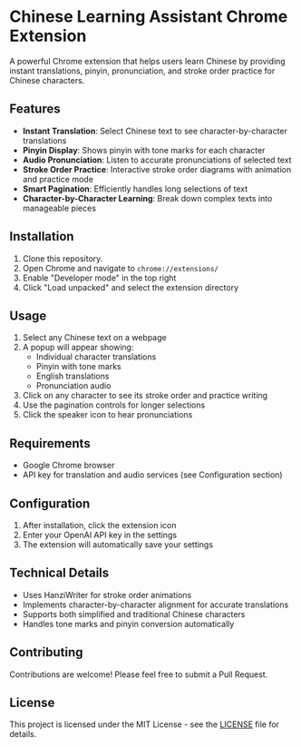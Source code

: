 # Chinese Learning Assistant Chrome Extension

A powerful Chrome extension that helps users learn Chinese by providing instant translations, pinyin, pronunciation, and stroke order practice for Chinese characters.

## Features

- **Instant Translation**: Select Chinese text to see character-by-character translations
- **Pinyin Display**: Shows pinyin with tone marks for each character
- **Audio Pronunciation**: Listen to accurate pronunciations of selected text
- **Stroke Order Practice**: Interactive stroke order diagrams with animation and practice mode
- **Smart Pagination**: Efficiently handles long selections of text
- **Character-by-Character Learning**: Break down complex texts into manageable pieces

## Installation

1. Clone this repository. 
2. Open Chrome and navigate to `chrome://extensions/`
3. Enable "Developer mode" in the top right
4. Click "Load unpacked" and select the extension directory

## Usage

1. Select any Chinese text on a webpage
2. A popup will appear showing:
   - Individual character translations
   - Pinyin with tone marks
   - English translations
   - Pronunciation audio
3. Click on any character to see its stroke order and practice writing
4. Use the pagination controls for longer selections
5. Click the speaker icon to hear pronunciations

## Requirements

- Google Chrome browser
- API key for translation and audio services (see Configuration section)

## Configuration

1. After installation, click the extension icon
2. Enter your OpenAI API key in the settings
3. The extension will automatically save your settings

## Technical Details

- Uses HanziWriter for stroke order animations
- Implements character-by-character alignment for accurate translations
- Supports both simplified and traditional Chinese characters
- Handles tone marks and pinyin conversion automatically

## Contributing

Contributions are welcome! Please feel free to submit a Pull Request.

## License

This project is licensed under the MIT License - see the [LICENSE](LICENSE) file for details. 
